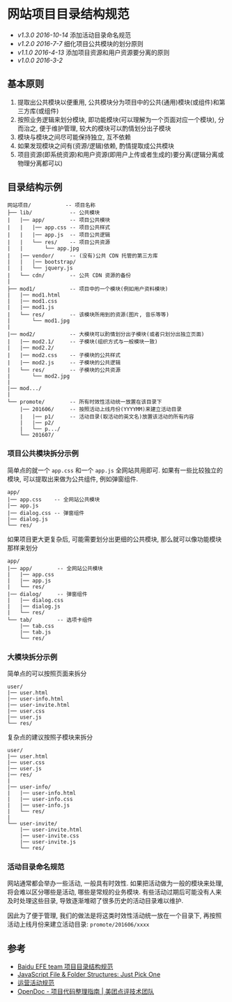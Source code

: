 # 网站项目目录结构规范

* *v1.3.0 2016-10-14* 添加活动目录命名规范
* *v1.2.0 2016-7-7* 细化项目公共模块的划分原则
* *v1.1.0 2016-4-13* 添加项目资源和用户资源要分离的原则
* *v1.0.0 2016-3-2* 

## 基本原则

1. 提取出公共模块以便重用, 公共模块分为项目中的公共(通用)模块(或组件)和第三方库(或组件)
2. 按照业务逻辑来划分模块, 即功能模块(可以理解为一个页面对应一个模块), 分而治之, 便于维护管理, 较大的模块可以酌情划分出子模块
3. 模块与模块之间尽可能保持独立, 互不依赖
4. 如果发现模块之间有(资源/逻辑)依赖, 酌情提取成公共模块
5. 项目资源(即系统资源)和用户资源(即用户上传或者生成的)要分离(逻辑分离或物理分离都可以)

## 目录结构示例
```
网站项目/           -- 项目名称
├── lib/            -- 公共模块
|   |── app/        -- 项目公共模块
|   |   |── app.css -- 项目公共样式
|   |   |── app.js  -- 项目公共逻辑
|   |   └── res/    -- 项目公共资源
|   |       └── app.jpg
|   |── vendor/     -- (没有)公共 CDN 托管的第三方库
|   |   |── bootstrap/
|   |   └── jquery.js
|   └── cdn/        -- 公共 CDN 资源的备份
|
├── mod1/           -- 项目中的一个模块(例如用户资料模块)
|   |── mod1.html
|   |── mod1.css
|   |── mod1.js
|   └── res/        -- 该模块所用到的资源(图片, 音乐等等)
|       └── mod1.jpg
|
|── mod2/           -- 大模块可以酌情划分出子模块(或者只划分出独立页面)
|   |── mod2.1/     -- 子模块(组织方式与一般模块一致)
|   |── mod2.2/ 
|   |── mod2.css    -- 子模块的公共样式
|   |── mod2.js     -- 子模块的公共逻辑
|   └── res/        -- 子模块的公共资源
|       └── mod2.jpg
|
|── mod.../
|
└── promote/        -- 所有时效性活动统一放置在该目录下
    |── 201606/     -- 按照活动上线月份(YYYYMM)来建立活动目录
    |   |── p1/     -- 活动目录(取活动的英文名)放置该活动的所有内容
    |   |── p2/
    |   └── p.../
    └── 201607/
```

### 项目公共模块拆分示例

简单点的就一个 `app.css` 和一个 `app.js` 全网站共用即可. 如果有一些比较独立的模块, 可以提取出来做为公共组件, 例如弹窗组件.
```
app/
|── app.css    -- 全网站公共模块
|── app.js
|── dialog.css -- 弹窗组件
|── dialog.js
└── res/
```

如果项目更大更复杂后, 可能需要划分出更细的公共模块, 那么就可以像功能模块那样来划分
```
app/
|── app/        -- 全网站公共模块
|   |── app.css
|   |── app.js
|   └── res/
|── dialog/     -- 弹窗组件
|   |── dialog.css
|   |── dialog.js
|   └── res/
└── tab/        -- 选项卡组件
    |── tab.css
    |── tab.js
    └── res/
```


### 大模块拆分示例

简单点的可以按照页面来拆分
```
user/
|── user.html
|── user-info.html
|── user-invite.html
|── user.css
|── user.js
└── res/
```

复杂点的建议按照子模块来拆分
```
user/
|── user.html
|── user.css
|── user.js
|── res/
|
|── user-info/
|   |── user-info.html
|   |── user-info.css
|   |── user-info.js
|   └── res/
|
└── user-invite/
    |── user-invite.html
    |── user-invite.css
    |── user-invite.js
    └── res/
```

### 活动目录命名规范

网站通常都会举办一些活动, 一般具有时效性. 如果把活动做为一般的模块来处理, 将会难以区分哪些是活动, 哪些是常规的业务模块. 有些活动过期后可能没有人来及时处理这些目录, 导致逐渐堆砌了很多历史的活动目录难以维护.

因此为了便于管理, 我们的做法是将这类时效性活动统一放在一个目录下, 再按照活动上线月份来建立活动目录: `promote/201606/xxxx`

## 参考
* [Baidu EFE team 项目目录结构规范](https://github.com/ecomfe/spec/blob/master/directory.md)
* [JavaScript File & Folder Structures: Just Pick One](http://lostechies.com/derickbailey/2012/02/02/javascript-file-folder-structures-just-pick-one/)
* [运营活动规范](https://github.com/o2team/wxsq-event-guide)
* [OpenDoc - 项目代码整理指南 | 美团点评技术团队](https://juejin.im/post/58b526cd2f301e00576f8bab)